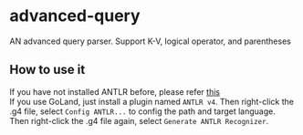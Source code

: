 # advanced-query
AN advanced query parser. Support K-V, logical operator, and parentheses

## How to use it
If you have not installed ANTLR before, please refer [this](https://github.com/antlr/antlr4/blob/master/doc/getting-started.md)  
If you use GoLand, just install a plugin named `ANTLR v4`. Then right-click the .g4 file, select `Config ANTLR...` to config the path and target language.  
Then right-click the .g4 file again, select `Generate ANTLR Recognizer`.
